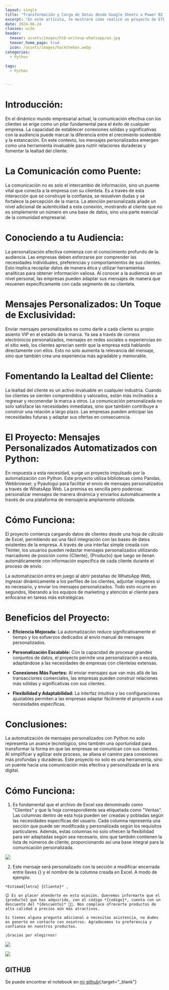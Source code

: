 ```yaml
---
layout: single
title: "Transformación y Carga de Datos desde Google Sheets a Power BI usando Python"
excerpt: "En este artículo, te mostraré cómo realicé un proyecto de ETL (Extract, Transform, Load) para convertir datos almacenados en Google Sheets a un formato adecuado para su análisis en Power BI. Este proceso implica la extracción de datos, su transformación y limpieza utilizando Python, y la posterior creación de un archivo CSV que se carga en Power BI para la creación de dashboards interactivos."
date: 2024-06-24
classes: wide
header:
  teaser: assets/images/htb-writeup-whatsapp/wa.jpg
  teaser_home_page: true
  icon: /assets/images/hackthebox.webp
categories:
  - Python
  
tags:  
  - Python


---
```



# Introducción:

En el dinámico mundo empresarial actual, la comunicación efectiva con los clientes se erige como un pilar fundamental para el éxito de cualquier empresa. La capacidad de establecer conexiones sólidas y significativas con la audiencia puede marcar la diferencia entre el crecimiento sostenible y la estancación. En este contexto, los mensajes personalizados emergen como una herramienta invaluable para nutrir relaciones duraderas y fomentar la lealtad del cliente.

# La Comunicación como Puente:
La comunicación no es solo el intercambio de información, sino un puente vital que conecta a la empresa con su clientela. Es a través de esta interacción que se construye la confianza, se resuelven dudas y se fortalece la percepción de la marca. La atención personalizada añade un nivel adicional de autenticidad a esta conexión, mostrando al cliente que no es simplemente un número en una base de datos, sino una parte esencial de la comunidad empresarial.

# Conociendo a tu Audiencia:
La personalización efectiva comienza con el conocimiento profundo de la audiencia. Las empresas deben esforzarse por comprender las necesidades individuales, preferencias y comportamientos de sus clientes. Esto implica recopilar datos de manera ética y utilizar herramientas analíticas para obtener información valiosa. Al conocer a la audiencia en un nivel personal, las empresas pueden adaptar sus mensajes de manera que resuenen específicamente con cada segmento de su clientela.

# Mensajes Personalizados: Un Toque de Exclusividad:
Enviar mensajes personalizados es como darle a cada cliente su propio asiento VIP en el estadio de la marca. Ya sea a través de correos electrónicos personalizados, mensajes en redes sociales o experiencias en el sitio web, los clientes aprecian sentir que la empresa está hablando directamente con ellos. Esto no solo aumenta la relevancia del mensaje, sino que también crea una experiencia más agradable y memorable.

# Fomentando la Lealtad del Cliente:
La lealtad del cliente es un activo invaluable en cualquier industria. Cuando los clientes se sienten comprendidos y valorados, están más inclinados a regresar y recomendar la marca a otros. La comunicación personalizada no solo satisface las necesidades inmediatas, sino que también contribuye a construir una relación a largo plazo. Las empresas pueden anticipar las necesidades futuras y adaptar sus ofertas en consecuencia.

# El Proyecto: Mensajes Personalizados Automatizados con Python:
En respuesta a esta necesidad, surge un proyecto impulsado por la automatización con Python. Este proyecto utiliza bibliotecas como Pandas, Webbrowser, y Pyautogui para facilitar el envío de mensajes personalizados a través de WhatsApp Web. La premisa es sencilla pero poderosa: personalizar mensajes de manera dinámica y enviarlos automáticamente a través de una plataforma de mensajería ampliamente utilizada.

# Cómo Funciona:
El proyecto comienza cargando datos de clientes desde una hoja de cálculo de Excel, permitiendo así una fácil integración con las bases de datos existentes de la empresa. A través de una interfaz simple creada con Tkinter, los usuarios pueden redactar mensajes personalizados utilizando marcadores de posición como {Cliente}, {Producto} que luego se llenan automáticamente con información específica de cada cliente durante el proceso de envío.

La automatización entra en juego al abrir pestañas de WhatsApp Web, ingresar dinámicamente a los perfiles de los clientes, adjuntar imágenes si es necesario, y enviar los mensajes personalizados. Todo esto ocurre en segundos, liberando a los equipos de marketing y atención al cliente para enfocarse en tareas más estratégicas.

# Beneficios del Proyecto:

* **Eficiencia Mejorada:** La automatización reduce significativamente el tiempo y los esfuerzos dedicados al envío manual de mensajes personalizados.

* **Personalización Escalable:** Con la capacidad de procesar grandes conjuntos de datos, el proyecto permite una personalización a escala, adaptándose a las necesidades de empresas con clientelas extensas.

* **Conexiones Más Fuertes:** Al enviar mensajes que van más allá de las transacciones comerciales, las empresas pueden construir relaciones más sólidas y significativas con sus clientes.

* **Flexibilidad y Adaptabilidad:** La interfaz intuitiva y las configuraciones ajustables permiten a las empresas adaptar fácilmente el proyecto a sus necesidades específicas.

# Conclusiones:
La automatización de mensajes personalizados con Python no solo representa un avance tecnológico, sino también una oportunidad para transformar la forma en que las empresas se comunican con sus clientes. Al simplificar y agilizar este proceso, se allana el camino para conexiones más profundas y duraderas. Este proyecto no solo es una herramienta, sino un puente hacia una comunicación más efectiva y personalizada en la era digital.

# Cómo Funciona:

1. Es fundamental que el archivo de Excel sea denominado como "Clientes" y que la hoja correspondiente sea etiquetada como "Ventas". Las columnas dentro de esta hoja pueden ser creadas y pobladas según las necesidades específicas del usuario. Cada columna representa una sección que puede ser modificada y personalizada según los requisitos particulares. Además, estas columnas no solo ofrecen la flexibilidad para ser adaptadas según sea necesario, sino que también contienen la lista de números de cliente, proporcionando así una base integral para la comunicación personalizada.

![](/assets/images/htb-writeup-whatsapp/ex.png)

2. Este mensaje será personalizado con la sección a modificar encerrada entre llaves {} y el nombre de la columna creada en Excel. A modo de ejemplo:

  ```
  *Estimad{letra} {Cliente}* ,

  😊 Es un placer atenderte en esta ocasión. Queremos informarte que el {producto} que has adquirido, con el código *{codigo}*, cuenta con un descuento del *{descuento}* 🥳🤩. Nos complace ofrecerte productos de alta calidad a precios aún más atractivos.

  Si tienes alguna pregunta adicional o necesitas asistencia, no dudes en ponerte en contacto con nosotros. Agradecemos tu preferencia y confianza en nuestros productos.

  ¡Gracias por elegirnos!

```

![](/assets/images/htb-writeup-whatsapp/er.png)

![](/assets/images/htb-writeup-whatsapp/wer.gif)



## __GITHUB__
Se puede encontrar el notebook en [mi github](https://github.com/davidsosaolea/mesajes_ws){:target="_blank"}
